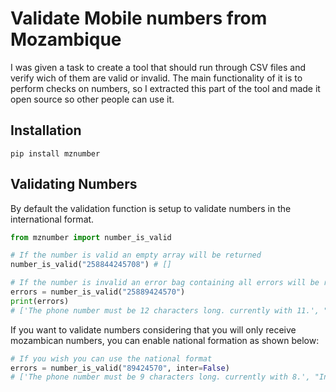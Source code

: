 # Validate Mobile numbers from Mozambique

I was given a task to create a tool that should run through CSV files and verify wich of them are valid or invalid. The main functionality of it is to perform checks on numbers, so I extracted this part of the tool and made it open source so other people can use it.

## Installation

`pip install mznumber`

## Validating Numbers

By default the validation function is setup to validate numbers in the international format.

```py
from mznumber import number_is_valid

# If the number is valid an empty array will be returned
number_is_valid("258844245708") # []

# If the number is invalid an error bag containing all errors will be returned
errors = number_is_valid("25889424570")
print(errors)
# ['The phone number must be 12 characters long. currently with 11.', "Invalid network code. Valid codes: ['82', '83', '84', '85', '86', '87']."]

```

If you want to validate numbers considering that you will only receive mozambican numbers, you can enable national formation as shown below:

```py
# If you wish you can use the national format
errors = number_is_valid("89424570", inter=False)
# ['The phone number must be 9 characters long. currently with 8.', "Invalid network code. Valid codes: ['82', '83', '84', '85', '86', '87']."]
```